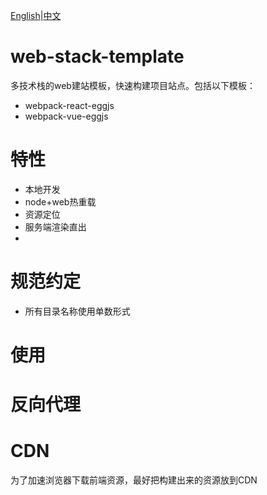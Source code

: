 [English](README-en.md)|[中文](README.md)

# web-stack-template
多技术栈的web建站模板，快速构建项目站点。包括以下模板：

* webpack-react-eggjs 
* webpack-vue-eggjs


# 特性

* 本地开发
* node+web热重载
* 资源定位
* 服务端渲染直出
* 

# 规范约定

* 所有目录名称使用单数形式


# 使用

# 反向代理

# CDN
为了加速浏览器下载前端资源，最好把构建出来的资源放到CDN


